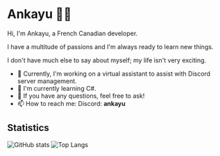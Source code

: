 # Ankayu 😶‍🌫️

Hi, I'm Ankayu, a French Canadian developer.

I have a multitude of passions and I'm always ready to learn new things.

I don't have much else to say about myself; my life isn't very exciting.

- 🔭 Currently, I'm working on a virtual assistant to assist with Discord server management.
- 🌱 I'm currently learning C#.
- 💬 If you have any questions, feel free to ask!
- 📫 How to reach me: Discord: **ankayu**

## Statistics
![GitHub stats](https://github-readme-stats.vercel.app/api?username=AnkayuDev&show_icons=true&theme=onedark)
![Top Langs](https://github-readme-stats.vercel.app/api/top-langs/?username=AnkayuDev&layout=compact&theme=onedark)
